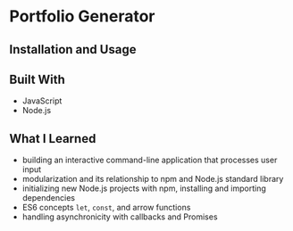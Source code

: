 # Portfolio Generator

## Installation and Usage

## Built With
* JavaScript
* Node.js

## What I Learned
* building an interactive command-line application that processes user input
* modularization and its relationship to npm and Node.js standard library
* initializing new Node.js projects with npm, installing and importing dependencies
* ES6 concepts ```let```, ```const```, and arrow functions
* handling asynchronicity with callbacks and Promises
